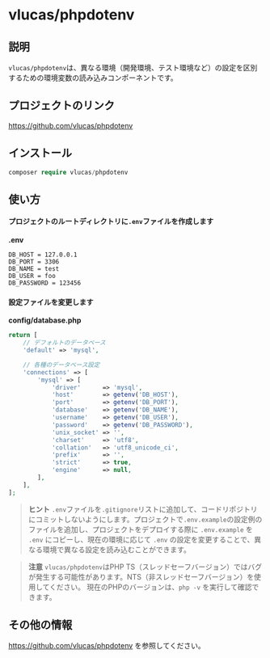 # vlucas/phpdotenv

## 説明
`vlucas/phpdotenv`は、異なる環境（開発環境、テスト環境など）の設定を区別するための環境変数の読み込みコンポーネントです。

## プロジェクトのリンク

https://github.com/vlucas/phpdotenv

## インストール

```php
composer require vlucas/phpdotenv
```
  
## 使い方

#### プロジェクトのルートディレクトリに`.env`ファイルを作成します
**.env**
```
DB_HOST = 127.0.0.1
DB_PORT = 3306
DB_NAME = test
DB_USER = foo
DB_PASSWORD = 123456
```

#### 設定ファイルを変更します
**config/database.php**
```php
return [
    // デフォルトのデータベース
    'default' => 'mysql',

    // 各種のデータベース設定
    'connections' => [
        'mysql' => [
            'driver'      => 'mysql',
            'host'        => getenv('DB_HOST'),
            'port'        => getenv('DB_PORT'),
            'database'    => getenv('DB_NAME'),
            'username'    => getenv('DB_USER'),
            'password'    => getenv('DB_PASSWORD'),
            'unix_socket' => '',
            'charset'     => 'utf8',
            'collation'   => 'utf8_unicode_ci',
            'prefix'      => '',
            'strict'      => true,
            'engine'      => null,
        ],
    ],
];
```

> **ヒント**
> `.env`ファイルを`.gitignore`リストに追加して、コードリポジトリにコミットしないようにします。プロジェクトで`.env.example`の設定例のファイルを追加し、プロジェクトをデプロイする際に `.env.example` を `.env` にコピーし、現在の環境に応じて `.env` の設定を変更することで、異なる環境で異なる設定を読み込むことができます。

> **注意**
> `vlucas/phpdotenv`はPHP TS（スレッドセーフバージョン）ではバグが発生する可能性があります。NTS（非スレッドセーフバージョン）を使用してください。
> 現在のPHPのバージョンは、`php -v` を実行して確認できます。

## その他の情報

https://github.com/vlucas/phpdotenv を参照してください。
